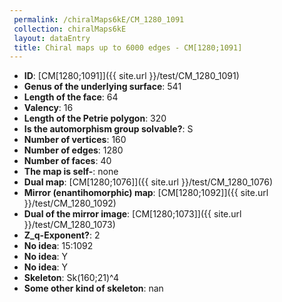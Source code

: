 ```yaml
--- 
 permalink: /chiralMaps6kE/CM_1280_1091 
 collection: chiralMaps6kE
 layout: dataEntry
 title: Chiral maps up to 6000 edges - CM[1280;1091]
---
```


- **ID**: [CM[1280;1091]]({{ site.url }}/test/CM_1280_1091)
- **Genus of the underlying surface**: 541
- **Length of the face**: 64
- **Valency**: 16
- **Length of the Petrie polygon**: 320
- **Is the automorphism group solvable?**: S
- **Number of vertices**: 160
- **Number of edges**: 1280
- **Number of faces**: 40
- **The map is self-**: none
- **Dual map**: [CM[1280;1076]]({{ site.url }}/test/CM_1280_1076)
- **Mirror (enantihomorphic) map**: [CM[1280;1092]]({{ site.url }}/test/CM_1280_1092)
- **Dual of the mirror image**: [CM[1280;1073]]({{ site.url }}/test/CM_1280_1073)
- **Z_q-Exponent?**: 2
- **No idea**:  15:1092
- **No idea**: Y
- **No idea**: Y
- **Skeleton**: Sk(160;21)^4
- **Some other kind of skeleton**: nan
